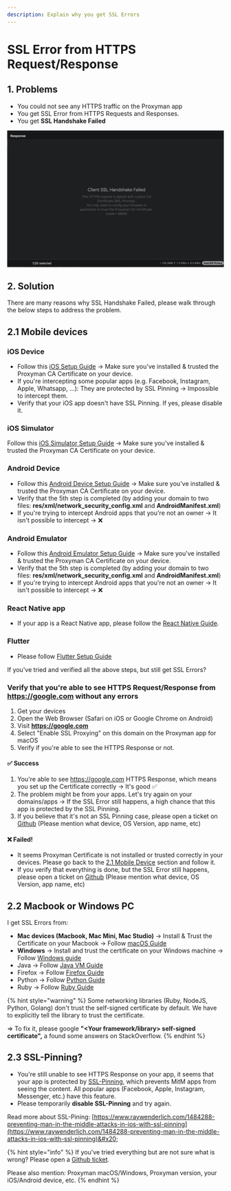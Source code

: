 ```yaml
---
description: Explain why you get SSL Errors
---
```


# SSL Error from HTTPS Request/Response

## 1. Problems

* You could not see any HTTPS traffic on the Proxyman app
* You get SSL Error from HTTPS Requests and Responses.
* You get **SSL Handshake Failed**

![](<../.gitbook/assets/Screen Shot 2020-04-25 at 19.52.38.png>)

## 2. Solution

There are many reasons why SSL Handshake Failed, please walk through the below steps to address the problem.

## 2.1 Mobile devices

### iOS Device&#x20;

* Follow this [iOS Setup Guide](../debug-devices/ios-device.md) -> Make sure you've installed & trusted the Proxyman CA Certificate on your device.
* If you're intercepting some popular apps (e.g. Facebook, Instagram, Apple, Whatsapp, ...): They are protected by SSL Pinning -> Impossible to intercept them.
* Verify that your iOS app doesn't have SSL Pinning. If yes, please disable it.

### iOS Simulator

Follow this [iOS Simulator Setup Guide](../debug-devices/ios-simulator.md) -> Make sure you've installed & trusted the Proxyman CA Certificate on your device.

### Android Device

* Follow this [Android Device Setup Guide](../debug-devices/android-device/) -> Make sure you've installed & trusted the Proxyman CA Certificate on your device.
* Verify that the 5th step is completed (by adding your domain to two files: **res/xml/network\_security\_config.xml** and **AndroidManifest.xml**)
* If you're trying to intercept Android apps that you're not an owner -> It isn't possible to intercept -> ❌

### Android Emulator

* Follow this [Android Emulator Setup Guide](../debug-devices/android-device/automatic-script-for-android-emulator.md) -> Make sure you've installed & trusted the Proxyman CA Certificate on your device.
* Verify that the 5th step is completed (by adding your domain to two files: **res/xml/network\_security\_config.xml** and **AndroidManifest.xml**)
* If you're trying to intercept Android apps that you're not an owner -> It isn't possible to intercept -> ❌

### React Native app

* If your app is a React Native app, please follow the [React Native Guide](../debug-devices/react-native.md).

### Flutter

* Please follow [Flutter Setup Guide](../debug-devices/flutter.md)

If you've tried and verified all the above steps, but still get SSL Errors?

### Verify that you're able to see HTTPS Request/Response from https://google.com without any errors

1. Get your devices&#x20;
2. Open the Web Browser (Safari on iOS or Google Chrome on Android)
3. Visit **https://google.com**
4. Select "Enable SSL Proxying" on this domain on the Proxyman app for macOS
5. Verify if you're able to see the HTTPS Response or not.

#### ✅  Success

1. You're able to see https://google.com HTTPS Response, which means you set up the Certificate correctly -> It's good ✅
2. The problem might be from your apps. Let's try again on your domains/apps -> If the SSL Error still happens, a high chance that this app is protected by the SSL Pinning.
3. If you believe that it's not an SSL Pinning case, please open a ticket on [Github](https://github.com/ProxymanApp/Proxyman/issues) (Please mention what device, OS Version, app name, etc)

#### ❌ Failed!

* It seems Proxyman Certificate is not installed or trusted correctly in your devices. Please go back to the [2.1 Mobile Device](get-ssl-error-from-https-request-and-response.md#2.1-mobile-devices) section and follow it.
* If you verify that everything is done, but the SSL Error still happens, please open a ticket on [Github](https://github.com/ProxymanApp/Proxyman/issues) (Please mention what device, OS Version, app name, etc)

## 2.2 Macbook or Windows PC

I get SSL Errors from:

* **Mac devices (Macbook, Mac Mini, Mac Studio)** -> Install & Trust the Certificate on your Macbook -> Follow [macOS Guide](../debug-devices/macos.md)
* **Windows** -> Install and trust the certificate on your Windows machine  -> Follow [Windows guide](broken-reference)&#x20;
* Java -> Follow [Java VM Guide](../debug-devices/java.md)
* Firefox -> Follow [Firefox Guide](../debug-devices/firefox.md)
* Python -> Follow [Python Guide](../debug-devices/python.md)
* Ruby -> Follow [Ruby Guide](../debug-devices/ruby.md)

{% hint style="warning" %}
Some networking libraries (Ruby, NodeJS, Python, Golang) don't trust the self-signed certificate by default. We have to explicitly tell the library to trust the certificate.

\=> To fix it, please google **"\<Your framework/library> self-signed certificate",** a found some answers on StackOverflow.
{% endhint %}

## 2.3 SSL-Pinning?

* You're still unable to see HTTPS Response on your app, it seems that your app is protected by [SSL-Pinning](https://en.wikipedia.org/wiki/HTTP\_Public\_Key\_Pinning), which prevents MitM apps from seeing the content. All popular apps (Facebook, Apple, Instagram, Messenger, etc.) have this feature.
* Please temporarily **disable SSL-Pinning** and try again.

Read more about SSL-Pining: [https://www.raywenderlich.com/1484288-preventing-man-in-the-middle-attacks-in-ios-with-ssl-pinning](https://www.raywenderlich.com/1484288-preventing-man-in-the-middle-attacks-in-ios-with-ssl-pinning)&#x20;



{% hint style="info" %}
If you've tried everything but are not sure what is wrong? Please open a [Github ticket](https://app.gitbook.com/o/-LlPtWiscJCRFiRPxWvB/s/-LlPt\_6BePnJ3oK3saP1/).

Please also mention: Proxyman macOS/Windows, Proxyman version, your iOS/Android device, etc.
{% endhint %}
